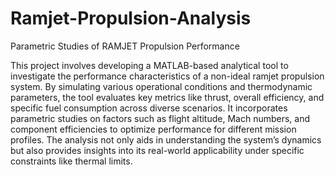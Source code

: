 # Ramjet-Propulsion-Analysis
 Parametric Studies of RAMJET Propulsion Performance

This project involves developing a MATLAB-based analytical tool to investigate the performance characteristics of a non-ideal ramjet propulsion system. By simulating various operational conditions and thermodynamic parameters, the tool evaluates key metrics like thrust, overall efficiency, and specific fuel consumption across diverse scenarios. It incorporates parametric studies on factors such as flight altitude, Mach numbers, and component efficiencies to optimize performance for different mission profiles. The analysis not only aids in understanding the system’s dynamics but also provides insights into its real-world applicability under specific constraints like thermal limits.
